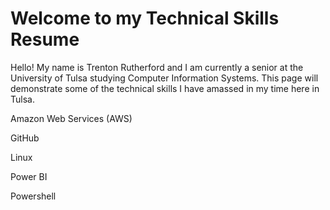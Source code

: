 # Welcome to my Technical Skills Resume

Hello! My name is Trenton Rutherford and I am currently a senior at the University of Tulsa studying Computer Information Systems. This page will demonstrate some of the technical skills I have amassed in my time here in Tulsa. 

Amazon Web Services (AWS)

GitHub

Linux

Power BI

Powershell

